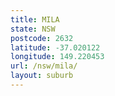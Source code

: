 ```yaml
---
title: MILA
state: NSW
postcode: 2632
latitude: -37.020122
longitude: 149.220453
url: /nsw/mila/
layout: suburb
---
```

